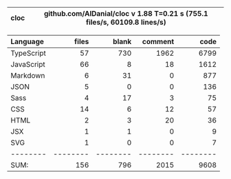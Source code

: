 | cloc | github.com/AlDanial/cloc v 1.88 T=0.21 s (755.1 files/s, 60109.8 lines/s) |
| ---- | ------------------------------------------------------------------------- |


| Language   |    files |    blank |  comment |     code |
| :--------- | -------: | -------: | -------: | -------: |
| TypeScript |       57 |      730 |     1962 |     6799 |
| JavaScript |       66 |        8 |       18 |     1612 |
| Markdown   |        6 |       31 |        0 |      877 |
| JSON       |        5 |        0 |        0 |      136 |
| Sass       |        4 |       17 |        3 |       75 |
| CSS        |       14 |        6 |       12 |       57 |
| HTML       |        2 |        3 |       20 |       36 |
| JSX        |        1 |        1 |        0 |        9 |
| SVG        |        1 |        0 |        0 |        7 |
| --------   | -------- | -------- | -------- | -------- |
| SUM:       |      156 |      796 |     2015 |     9608 |
